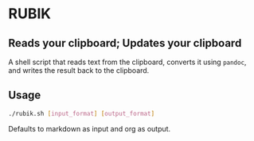 # RUBIK

Reads your clipboard; Updates your clipboard
---

A shell script that reads text from the clipboard, converts it using `pandoc`, and writes the result back to the clipboard.

## Usage

```bash
./rubik.sh [input_format] [output_format]
```


Defaults to markdown as input and org as output.
